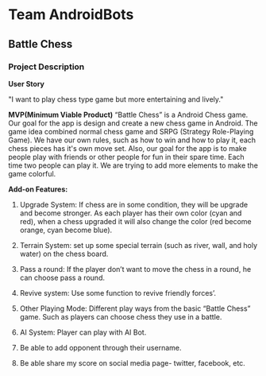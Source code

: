 # Team AndroidBots

## Battle Chess

### Project Description

**User Story**

"I want to play chess type game but more entertaining and lively."

**MVP(Minimum Viable Product)**
“Battle Chess” is a Android Chess game. Our goal for the app is design and create a new chess game in Android. The game idea combined normal chess game and SRPG (Strategy Role-Playing Game). We have our own rules, such as how to win and how to play it, each chess pieces has it's own move set. Also, our goal for the app is to make people play with friends or other people for fun in their spare time. Each time two people can play it. We are trying to add more elements to make the game colorful.

**Add-on Features:**

1. Upgrade System: If chess are in some condition, they will be upgrade and become stronger. As each player has their own color (cyan and red), when a chess upgraded it will also change the color (red become orange, cyan become blue).

2. Terrain System: set up some special terrain (such as river, wall, and holy water) on the chess board.

3. Pass a round: If the player don’t want to move the chess in a round, he can choose pass a round.

4. Revive system: Use some function to revive friendly forces’.

5. Other Playing Mode: Different play ways from the basic “Battle Chess” game. Such as players can choose chess they use in a battle.

6. AI System: Player can play with AI Bot.

7. Be able to add opponent through their username.

8. Be able share my score on social media page- twitter, facebook, etc.




